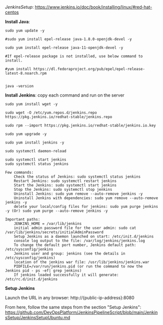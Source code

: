 *JenkinsSetup*: https://www.jenkins.io/doc/book/installing/linux/#red-hat-centos

**Install Java**:

    sudo yum update -y

    #sudo yum install epel-release java-1.8.0-openjdk-devel -y
    
    sudo yum install epel-release java-11-openjdk-devel -y
    
    #If epel-release package is not installed, use below command to install.
    
    #yum install https://dl.fedoraproject.org/pub/epel/epel-release-latest-8.noarch.rpm
    
    
    java -version
    
**Install Jenkins**: copy each command and run on the server

    sudo yum install wget -y
    
    sudo wget -O /etc/yum.repos.d/jenkins.repo https://pkg.jenkins.io/redhat-stable/jenkins.repo
    
    sudo rpm --import https://pkg.jenkins.io/redhat-stable/jenkins.io.key
    
    sudo yum upgrade -y
    
    sudo yum install jenkins -y
    
    sudo systemctl daemon-reload
    
    sudo systemctl start jenkins
    sudo systemctl status jenkins
    
    Few commands:
        Check the status of Jenkins: sudo systemctl status jenkins
        Restart Jenkins: sudo systemctl restart jenkins
        Start the Jenkins: sudo systemctl start jenkins
        Stop the Jenkins: sudo systemctl stop jenkins
        Uninstall Jenkins: sudo yum remove --auto-remove jenkins -y
        Uninstall Jenkins with dependencies: sudo yum remove --auto-remove jenkins -y
        delete your local/config files for jenkins: sudo yum purge jenkins -y (Or) sudo yum purge --auto-remove jenkins -y

    Important paths:
        JENKINS_HOME = /var/lib/jenkins
        initial admin password file for the user admin: sudo cat /var/lib/jenkins/secrets/initialAdminPassword
        Setup Jenkins as a daemon launched on start: /etc/init.d/jenkins
        console log output to the file: /var/log/jenkins/jenkins.log
        To change the default port number, Jenkins default path: /etc/sysconfig/jenkins
        Jenkins user and group: jenkins (see the details in  /etc/sysconfig/jenkins)
        location of the jenkins war file: /usr/lib/jenkins/jenkins.war
        PIDFILE=/var/run/jenkins.pid (or run the command to now the Jenkins pid - ps -ef| grep jenkins)
        If jenkins loaded successfully it will generate: /etc/rc.d/init.d/jenkins
        
 
**Setup Jenkins**

Launch the URL in any browser: http://{public-ip-address}:8080
    
From here, follow the same steps from the section "Setup Jenkins":  https://github.com/DevOpsPlatform/JenkinsPipelineScript/blob/main/JenkinsSetup/JenkinsSetupUbuntu.md

